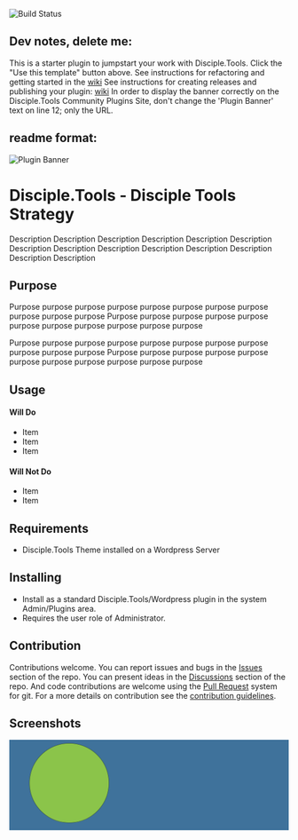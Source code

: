 ![Build Status](https://github.com/DiscipleTools/disciple-tools-strategy/actions/workflows/ci.yml/badge.svg?branch=master)
## Dev notes, delete me:
This is a starter plugin to jumpstart your work with Disciple.Tools.
Click the "Use this template" button above.
See instructions for refactoring and getting started in the [wiki](https://github.com/DiscipleTools/disciple-tools-strategy/wiki)
See instructions for creating releases and publishing your plugin: [wiki](https://github.com/DiscipleTools/disciple-tools-strategy/wiki)
In order to display the banner correctly on the Disciple.Tools Community Plugins Site, don't change the 'Plugin Banner' text on line 12; only the URL.

## readme format:

![Plugin Banner](https://raw.githubusercontent.com/DiscipleTools/disciple-tools-strategy/b30402d97895e3f911efcb47fb8f29ccd1eb92e5/documentation/banner.png)

# Disciple.Tools - Disciple Tools Strategy

Description Description Description Description Description Description Description
Description Description Description Description Description Description Description

## Purpose

Purpose purpose purpose purpose purpose purpose purpose purpose purpose purpose purpose
Purpose purpose purpose purpose purpose purpose purpose purpose purpose purpose purpose

Purpose purpose purpose purpose purpose purpose purpose purpose purpose purpose purpose
Purpose purpose purpose purpose purpose purpose purpose purpose purpose purpose purpose

## Usage

#### Will Do

- Item
- Item
- Item

#### Will Not Do

- Item
- Item

## Requirements

- Disciple.Tools Theme installed on a Wordpress Server

## Installing

- Install as a standard Disciple.Tools/Wordpress plugin in the system Admin/Plugins area.
- Requires the user role of Administrator.

## Contribution

Contributions welcome. You can report issues and bugs in the
[Issues](https://github.com/DiscipleTools/disciple-tools-strategy/issues) section of the repo. You can present ideas
in the [Discussions](https://github.com/DiscipleTools/disciple-tools-strategy/discussions) section of the repo. And
code contributions are welcome using the [Pull Request](https://github.com/DiscipleTools/disciple-tools-strategy/pulls)
system for git. For a more details on contribution see the
[contribution guidelines](https://github.com/DiscipleTools/disciple-tools-strategy/blob/master/CONTRIBUTING.md).


## Screenshots

![screenshot](documentation/community/starter-banners/banner-blue-green.png)
